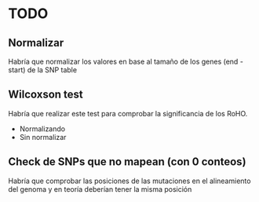 # TODO

## Normalizar

Habría que normalizar los valores en base al tamaño de los genes (end - start) de la SNP table

## Wilcoxson test

Habría que realizar este test para comprobar la significancia de los RoHO.

- Normalizando
- Sin normalizar

## Check de SNPs que no mapean (con 0 conteos)

Habría que comprobar las posiciones de las mutaciones en el alineamiento del genoma y en teoría deberían tener la misma posición